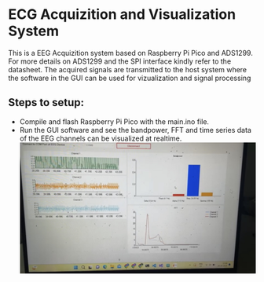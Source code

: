 # ECG Acquizition and Visualization System
This is a EEG Acquizition system based on Raspberry Pi Pico and ADS1299. For more details on ADS1299 and the SPI interface kindly refer to the datasheet. The acquired signals are transmitted to the host system where the software in the GUI can be used for vizualization and signal processing

## Steps to setup:
- Compile and flash Raspberry Pi Pico with the main.ino file.
- Run the GUI software and see the bandpower, FFT and time series data of the EEG channels can be visualized at realtime.
![alt text](IMG_2774.jpg)